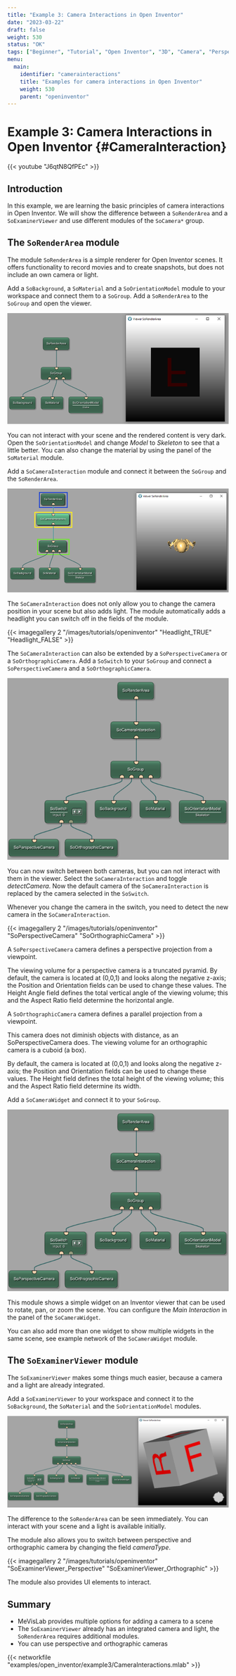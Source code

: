 ```yaml
---
title: "Example 3: Camera Interactions in Open Inventor"
date: "2023-03-22"
draft: false
weight: 530
status: "OK"
tags: ["Beginner", "Tutorial", "Open Inventor", "3D", "Camera", "Perspective Camera", "Orthographic Camera"]
menu: 
  main:
    identifier: "camerainteractions"
    title: "Examples for camera interactions in Open Inventor"
    weight: 530
    parent: "openinventor"
---
```


# Example 3: Camera Interactions in Open Inventor {#CameraInteraction}

{{< youtube "J6qtN8QfPEc" >}}

## Introduction
In this example, we are learning the basic principles of camera interactions in Open Inventor. We will show the difference between a `SoRenderArea` and a `SoExaminerViewer` and use different modules of the `SoCamera*` group.

## The `SoRenderArea` module
The module `SoRenderArea` is a simple renderer for Open Inventor scenes. It offers functionality to record movies and to create snapshots, but does not include an own camera or light.

Add a `SoBackground`, a `SoMaterial` and a `SoOrientationModel` module to your workspace and connect them to a `SoGroup`. Add a `SoRenderArea` to the `SoGroup` and open the viewer.

![SoRenderArea without camera and lights](/images/tutorials/openinventor/Camera_1.png "SoRenderArea without camera and lights")

You can not interact with your scene and the rendered content is very dark. Open the `SoOrientationModel` and change *Model* to *Skeleton* to see that a little better. You can also change the material by using the panel of the `SoMaterial` module.

Add a `SoCameraInteraction` module and connect it between the `SoGroup` and the `SoRenderArea`.

![SoRenderArea with SoCameraInteraction](/images/tutorials/openinventor/Camera_2.png "SoRenderArea with SoCameraInteraction")

The `SoCameraInteraction` does not only allow you to change the camera position in your scene but also adds light. The module automatically adds a headlight you can switch off in the fields of the module.

{{< imagegallery 2 "/images/tutorials/openinventor" "Headlight_TRUE" "Headlight_FALSE" >}}

The `SoCameraInteraction` can also be extended by a `SoPerspectiveCamera` or a `SoOrthographicCamera`. Add a `SoSwitch` to your `SoGroup` and connect a `SoPerspectiveCamera` and a `SoOrthographicCamera`.

![SoPerspectiveCamera and SoOrthographicCamera](/images/tutorials/openinventor/Camera_3.png "SoPerspectiveCamera and SoOrthographicCamera")

You can now switch between both cameras, but you can not interact with them in the viewer. Select the `SoCameraInteraction` and toggle *detectCamera*. Now the default camera of the `SoCameraInteraction` is replaced by the camera selected in the `SoSwitch`. 

Whenever you change the camera in the switch, you need to detect the new camera in the `SoCameraInteraction`.

{{< imagegallery 2 "/images/tutorials/openinventor" "SoPerspectiveCamera" "SoOrthographicCamera" >}}

A `SoPerspectiveCamera` camera defines a perspective projection from a viewpoint.

The viewing volume for a perspective camera is a truncated pyramid. By default, the camera is located at (0,0,1) and looks along the negative z-axis; the Position and Orientation fields can be used to change these values. The Height Angle field defines the total vertical angle of the viewing volume; this and the Aspect Ratio field determine the horizontal angle.

A `SoOrthographicCamera` camera defines a parallel projection from a viewpoint.

This camera does not diminish objects with distance, as an SoPerspectiveCamera does. The viewing volume for an orthographic camera is a cuboid (a box).

By default, the camera is located at (0,0,1) and looks along the negative z-axis; the Position and Orientation fields can be used to change these values. The Height field defines the total height of the viewing volume; this and the Aspect Ratio field determine its width.

Add a `SoCameraWidget` and connect it to your `SoGroup`. 

![SoCameraWidget](/images/tutorials/openinventor/Camera_3.png "SoCameraWidget")

This module shows a simple widget on an Inventor viewer that can be used to rotate, pan, or zoom the scene. You can configure the *Main Interaction* in the panel of the `SoCameraWidget`.

You can also add more than one widget to show multiple widgets in the same scene, see example network of the `SoCameraWidget` module.

## The `SoExaminerViewer` module
The `SoExaminerViewer` makes some things much easier, because a camera and a light are already integrated. 

Add a `SoExaminerViewer` to your workspace and connect it to the `SoBackground`, the `SoMaterial` and the `SoOrientationModel` modules.

![SoExaminerViewer](/images/tutorials/openinventor/Camera_4.png "SoExaminerViewer")

The difference to the `SoRenderArea` can be seen immediately. You can interact with your scene and a light is available initially.

The module also allows you to switch between perspective and orthographic camera by changing the field *cameraType*.

{{< imagegallery 2 "/images/tutorials/openinventor" "SoExaminerViewer_Perspective" "SoExaminerViewer_Orthographic" >}}

The module also provides UI elements to interact.

## Summary
* MeVisLab provides multiple options for adding a camera to a scene
* The `SoExaminerViewer` already has an integrated camera and light, the `SoRenderArea` requires additional modules.
* You can use perspective and orthographic cameras

{{< networkfile "examples/open_inventor/example3/CameraInteractions.mlab" >}}
